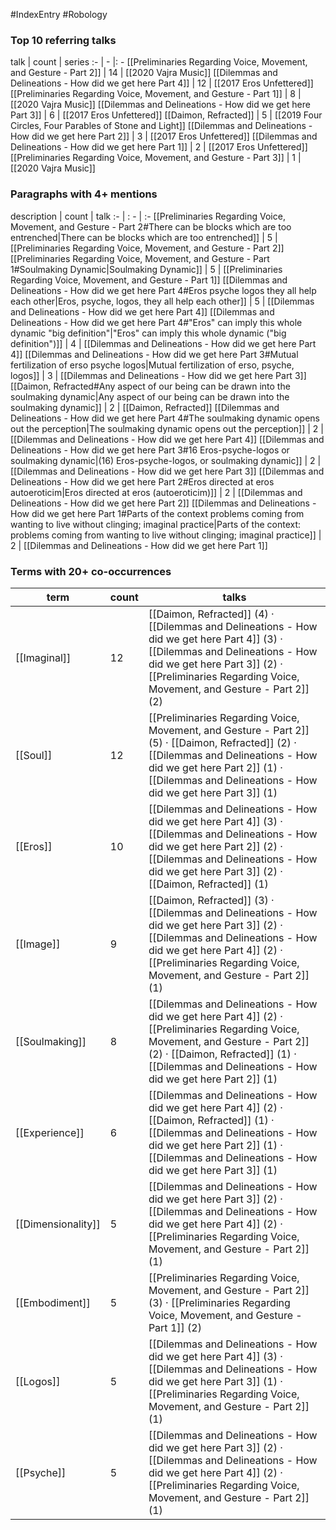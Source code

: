 #IndexEntry #Robology

### Top 10 referring talks
talk | count | series
:- | - |: -
[[Preliminaries Regarding Voice, Movement, and Gesture - Part 2]] | 14 | [[2020 Vajra Music]]
[[Dilemmas and Delineations - How did we get here Part 4]] | 12 | [[2017 Eros Unfettered]]
[[Preliminaries Regarding Voice, Movement, and Gesture - Part 1]] | 8 | [[2020 Vajra Music]]
[[Dilemmas and Delineations - How did we get here Part 3]] | 6 | [[2017 Eros Unfettered]]
[[Daimon, Refracted]] | 5 | [[2019 Four Circles, Four Parables of Stone and Light]]
[[Dilemmas and Delineations - How did we get here Part 2]] | 3 | [[2017 Eros Unfettered]]
[[Dilemmas and Delineations - How did we get here Part 1]] | 2 | [[2017 Eros Unfettered]]
[[Preliminaries Regarding Voice, Movement, and Gesture - Part 3]] | 1 | [[2020 Vajra Music]]

### Paragraphs with 4+ mentions
description | count | talk
:- | : - | :-
[[Preliminaries Regarding Voice, Movement, and Gesture - Part 2#There can be blocks which are too entrenched\|There can be blocks which are too entrenched]] | 5 | [[Preliminaries Regarding Voice, Movement, and Gesture - Part 2]]
[[Preliminaries Regarding Voice, Movement, and Gesture - Part 1#Soulmaking Dynamic\|Soulmaking Dynamic]] | 5 | [[Preliminaries Regarding Voice, Movement, and Gesture - Part 1]]
[[Dilemmas and Delineations - How did we get here Part 4#Eros psyche logos they all help each other\|Eros, psyche, logos, they all help each other]] | 5 | [[Dilemmas and Delineations - How did we get here Part 4]]
[[Dilemmas and Delineations - How did we get here Part 4#"Eros" can imply this whole dynamic "big definition"\|"Eros" can imply this whole dynamic ("big definition")]] | 4 | [[Dilemmas and Delineations - How did we get here Part 4]]
[[Dilemmas and Delineations - How did we get here Part 3#Mutual fertilization of erso psyche logos\|Mutual fertilization of erso, psyche, logos]] | 3 | [[Dilemmas and Delineations - How did we get here Part 3]]
[[Daimon, Refracted#Any aspect of our being can be drawn into the soulmaking dynamic\|Any aspect of our being can be drawn into the soulmaking dynamic]] | 2 | [[Daimon, Refracted]]
[[Dilemmas and Delineations - How did we get here Part 4#The soulmaking dynamic opens out the perception\|The soulmaking dynamic opens out the perception]] | 2 | [[Dilemmas and Delineations - How did we get here Part 4]]
[[Dilemmas and Delineations - How did we get here Part 3#16 Eros-psyche-logos or soulmaking dynamic\|(16) Eros-psyche-logos, or soulmaking dynamic]] | 2 | [[Dilemmas and Delineations - How did we get here Part 3]]
[[Dilemmas and Delineations - How did we get here Part 2#Eros directed at eros autoeroticim\|Eros directed at eros (autoeroticim)]] | 2 | [[Dilemmas and Delineations - How did we get here Part 2]]
[[Dilemmas and Delineations - How did we get here Part 1#Parts of the context problems coming from wanting to live without clinging; imaginal practice\|Parts of the context: problems coming from wanting to live without clinging; imaginal practice]] | 2 | [[Dilemmas and Delineations - How did we get here Part 1]]

### Terms with 20+ co-occurrences
term | count | talks
-|-|-
[[Imaginal]] | 12 | <span class="counts">[[Daimon, Refracted]] (4) · [[Dilemmas and Delineations - How did we get here Part 4]] (3) · [[Dilemmas and Delineations - How did we get here Part 3]] (2) · [[Preliminaries Regarding Voice, Movement, and Gesture - Part 2]] (2)</span> 
[[Soul]] | 12 | <span class="counts">[[Preliminaries Regarding Voice, Movement, and Gesture - Part 2]] (5) · [[Daimon, Refracted]] (2) · [[Dilemmas and Delineations - How did we get here Part 2]] (1) · [[Dilemmas and Delineations - How did we get here Part 3]] (1)</span> 
[[Eros]] | 10 | <span class="counts">[[Dilemmas and Delineations - How did we get here Part 4]] (3) · [[Dilemmas and Delineations - How did we get here Part 2]] (2) · [[Dilemmas and Delineations - How did we get here Part 3]] (2) · [[Daimon, Refracted]] (1)</span> 
[[Image]] | 9 | <span class="counts">[[Daimon, Refracted]] (3) · [[Dilemmas and Delineations - How did we get here Part 3]] (2) · [[Dilemmas and Delineations - How did we get here Part 4]] (2) · [[Preliminaries Regarding Voice, Movement, and Gesture - Part 2]] (1)</span> 
[[Soulmaking]] | 8 | <span class="counts">[[Dilemmas and Delineations - How did we get here Part 4]] (2) · [[Preliminaries Regarding Voice, Movement, and Gesture - Part 2]] (2) · [[Daimon, Refracted]] (1) · [[Dilemmas and Delineations - How did we get here Part 2]] (1)</span> 
[[Experience]] | 6 | <span class="counts">[[Dilemmas and Delineations - How did we get here Part 4]] (2) · [[Daimon, Refracted]] (1) · [[Dilemmas and Delineations - How did we get here Part 2]] (1) · [[Dilemmas and Delineations - How did we get here Part 3]] (1)</span> 
[[Dimensionality]] | 5 | <span class="counts">[[Dilemmas and Delineations - How did we get here Part 3]] (2) · [[Dilemmas and Delineations - How did we get here Part 4]] (2) · [[Preliminaries Regarding Voice, Movement, and Gesture - Part 2]] (1)</span> 
[[Embodiment]] | 5 | <span class="counts">[[Preliminaries Regarding Voice, Movement, and Gesture - Part 2]] (3) · [[Preliminaries Regarding Voice, Movement, and Gesture - Part 1]] (2)</span> 
[[Logos]] | 5 | <span class="counts">[[Dilemmas and Delineations - How did we get here Part 4]] (3) · [[Dilemmas and Delineations - How did we get here Part 3]] (1) · [[Preliminaries Regarding Voice, Movement, and Gesture - Part 2]] (1)</span> 
[[Psyche]] | 5 | <span class="counts">[[Dilemmas and Delineations - How did we get here Part 3]] (2) · [[Dilemmas and Delineations - How did we get here Part 4]] (2) · [[Preliminaries Regarding Voice, Movement, and Gesture - Part 2]] (1)</span> 

